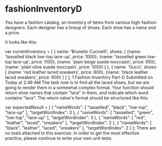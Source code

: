 # fashionInventoryD
You have a fashion catalog, an inventory of items from various high-fashion designers. Each designer has a lineup of shoes. Each shoe has a name and a price.

It looks like this:

var currentInventory = [
  {
    name: 'Brunello Cucinelli',
    shoes: [
      {name: 'tasselled black low-top lace-up', price: 1000},
      {name: 'tasselled green low-top lace-up', price: 1100},
      {name: 'plain beige suede moccasin', price: 950},
      {name: 'plain olive suede moccasin', price: 1050}
    ]
  },
  {
    name: 'Gucci',
    shoes: [
      {name: 'red leather laced sneakers', price: 800},
      {name: 'black leather laced sneakers', price: 900}
    ]
  }
];
1
Fashion Inventory Part-D
Submitted on Today at 2:49 AM
The task now is to find all the laced shoes, but we are going to render them in a somewhat complex format. Your function should return shoe names that contain "lace" in them, and indicate which word contains "lace". The return value's format should be structured like this:

var expectedResult = [
  {
    "nameWords": [
      "tasselled",
      "black",
      "low-top",
      "lace-up"
    ],
    "targetWordIndex": 3
  },
  {
    "nameWords": [
      "tasselled",
      "green",
      "low-top",
      "lace-up"
    ],
    "targetWordIndex": 3
  },
  {
    "nameWords": [
      "red",
      "leather",
      "laced",
      "sneakers"
    ],
    "targetWordIndex": 2
  },
  {
    "nameWords": [
      "black",
      "leather",
      "laced",
      "sneakers"
    ],
    "targetWordIndex": 2
  }
];
There are no tests attached to this exercise. In order to get the most effective practice, please continue to write your own unit tests.
